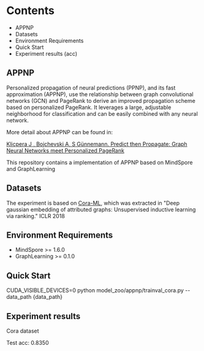 # Contents

- APPNP
- Datasets
- Environment Requirements
- Quick Start
- Experiment results (acc)

## APPNP

Personalized propagation of neural predictions (PPNP), and its fast approximation (APPNP), use the relationship between graph convolutional networks (GCN) and PageRank to derive an improved propagation scheme based on personalized PageRank. It leverages a large, adjustable neighborhood for classification and can be easily combined with any neural network.

More detail about APPNP can be found in:

[Klicpera J , Bojchevski A, S Günnemann. Predict then Propagate: Graph Neural Networks meet Personalized PageRank](https://arxiv.org/pdf/1810.05997.pdf)

This repository contains a implementation of APPNP based on MindSpore and GraphLearning

## Datasets

The experiment is based on [Cora-ML](https://github.com/kimiyoung/planetoid), which was extracted in "Deep gaussian embedding of attributed graphs: Unsupervised inductive learning via ranking." ICLR 2018

## Environment Requirements

- MindSpore >= 1.6.0
- GraphLearning >= 0.1.0

## Quick Start

CUDA_VISIBLE_DEVICES=0 python model_zoo/appnp/trainval_cora.py --data_path  {data_path}

## Experiment results

Cora dataset

Test acc: 0.8350